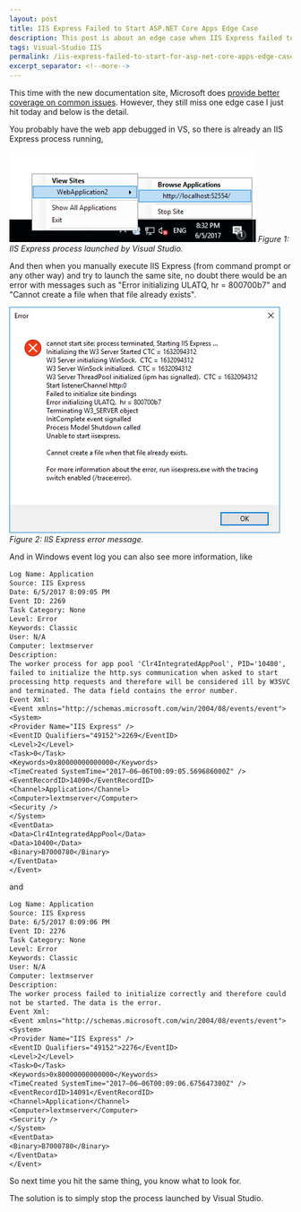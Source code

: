```yaml
---
layout: post
title: IIS Express Failed to Start ASP.NET Core Apps Edge Case
description: This post is about an edge case when IIS Express failed to start ASP.NET Core apps.
tags: Visual-Studio IIS
permalink: /iis-express-failed-to-start-for-asp-net-core-apps-edge-case-78efdc18e1c6
excerpt_separator: <!--more-->
---
```

This time with the new documentation site, Microsoft does [provide better coverage on common issues](https://docs.microsoft.com/aspnet/core/publishing/iis#common-errors). However, they still miss one edge case I just hit today and below is the detail.
<!--more-->

You probably have the web app debugged in VS, so there is already an IIS Express process running,

![img-description](/images/iis-express-tray.png)
_Figure 1: IIS Express process launched by Visual Studio._

And then when you manually execute IIS Express (from command prompt or any other way) and try to launch the same site, no doubt there would be an error with messages such as "Error initializing ULATQ, hr = 800700b7" and "Cannot create a file when that file already exists".

![img-description](/images/iis-express-error.png)
_Figure 2: IIS Express error message._

And in Windows event log you can also see more information, like

``` text
Log Name: Application
Source: IIS Express
Date: 6/5/2017 8:09:05 PM
Event ID: 2269
Task Category: None
Level: Error
Keywords: Classic
User: N/A
Computer: lextmserver
Description:
The worker process for app pool 'Clr4IntegratedAppPool', PID='10400', failed to initialize the http.sys communication when asked to start processing http requests and therefore will be considered ill by W3SVC and terminated. The data field contains the error number.
Event Xml:
<Event xmlns="http://schemas.microsoft.com/win/2004/08/events/event">
<System>
<Provider Name="IIS Express" />
<EventID Qualifiers="49152">2269</EventID>
<Level>2</Level>
<Task>0</Task>
<Keywords>0x80000000000000</Keywords>
<TimeCreated SystemTime="2017–06–06T00:09:05.569686000Z" />
<EventRecordID>14090</EventRecordID>
<Channel>Application</Channel>
<Computer>lextmserver</Computer>
<Security />
</System>
<EventData>
<Data>Clr4IntegratedAppPool</Data>
<Data>10400</Data>
<Binary>B7000780</Binary>
</EventData>
</Event>
```
and
``` text
Log Name: Application
Source: IIS Express
Date: 6/5/2017 8:09:06 PM
Event ID: 2276
Task Category: None
Level: Error
Keywords: Classic
User: N/A
Computer: lextmserver
Description:
The worker process failed to initialize correctly and therefore could not be started. The data is the error.
Event Xml:
<Event xmlns="http://schemas.microsoft.com/win/2004/08/events/event">
<System>
<Provider Name="IIS Express" />
<EventID Qualifiers="49152">2276</EventID>
<Level>2</Level>
<Task>0</Task>
<Keywords>0x80000000000000</Keywords>
<TimeCreated SystemTime="2017–06–06T00:09:06.675647300Z" />
<EventRecordID>14091</EventRecordID>
<Channel>Application</Channel>
<Computer>lextmserver</Computer>
<Security />
</System>
<EventData>
<Binary>B7000780</Binary>
</EventData>
</Event>
```
So next time you hit the same thing, you know what to look for.

The solution is to simply stop the process launched by Visual Studio.
